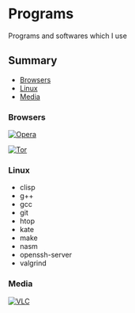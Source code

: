 # Programs
Programs and softwares which I use

## Summary
* [Browsers](#Browsers)
* [Linux](#Linux)
* [Media](#Media)

### Browsers
[![Opera](https://img.shields.io/badge/Opera-FF1B2D?style=for-the-badge&logo=Opera&logoColor=white)](https://www.opera.com/pt-br?utm_campaign=12%20-%20BR%20-%20Perfomance%20Max%20-%20PT%20&gclid=Cj0KCQjw24qHBhCnARIsAPbdtlJeCXqiK9Kv-TfH8RTs6asoRzjpfgdmPWgT-_9aA2cUSHH3zjR_biwaAmEFEALw_wcB)

[![Tor](https://img.shields.io/badge/Tor_Browser-7D4698?style=for-the-badge&logo=Tor-Browser&logoColor=white)](https://www.torproject.org/download/)

### Linux
* clisp
* g++
* gcc
* git
* htop
* kate
* make
* nasm
* openssh-server
* valgrind

### Media
[![VLC](https://img.shields.io/badge/VLC-FF8800?style=for-the-badge&logo=vlcmediaplayer&logoColor=white)](https://www.videolan.org/)